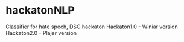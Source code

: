 # hackatonNLP
Classifier for hate spech, DSC hackaton
Hackaton1.0 - Winiar version
Hackaton2.0 - Plajer version
